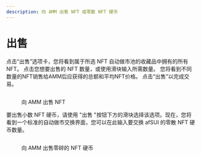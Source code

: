 ```yaml
---
description: 向 AMM 出售 NFT 或零散 NFT 硬币
---
```


# 出售

点击“出售”选项卡，您将看到属于所选 NFT 自动做市池的收藏品中拥有的所有 NFT。 点击您想要出售的 NFT 数量，或使用滑块输入所需数量。 您将看到不同数量的NFT销售给AMM后应获得的总额和平均NFT价格。 点击“出售”以完成交易。

<figure><img src="../../.gitbook/assets/image (2) (1).avif" alt=""><figcaption><p>向 AMM 出售 NFT</p></figcaption></figure>

要出售小数 NFT 硬币，请使用 "出售 "按钮下方的滑块选择该选项。现在，您将看到一个标准的自动做市交换界面，您可以在此输入要交换 afSUI 的零散 NFT 硬币数量。

<figure><img src="../../.gitbook/assets/image (3).avif" alt=""><figcaption><p>向 AMM 出售零碎的 NFT 硬币</p></figcaption></figure>
